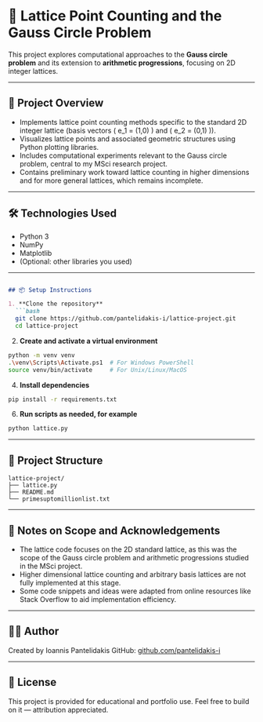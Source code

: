 # 🎯 Lattice Point Counting and the Gauss Circle Problem

This project explores computational approaches to the **Gauss circle problem** and its extension to **arithmetic progressions**, focusing on 2D integer lattices.

---

## 🚀 Project Overview

- Implements lattice point counting methods specific to the standard 2D integer lattice (basis vectors \( e_1 = (1,0) \) and \( e_2 = (0,1) \)).
- Visualizes lattice points and associated geometric structures using Python plotting libraries.
- Includes computational experiments relevant to the Gauss circle problem, central to my MSci research project.
- Contains preliminary work toward lattice counting in higher dimensions and for more general lattices, which remains incomplete.

---

## 🛠️ Technologies Used

- Python 3
- NumPy
- Matplotlib
- (Optional: other libraries you used)

---

```markdown

## 📦 Setup Instructions

1. **Clone the repository**
  ```bash
  git clone https://github.com/pantelidakis-i/lattice-project.git
  cd lattice-project
  ```

2. **Create and activate a virtual environment**
  ```bash
  python -m venv venv
  .\venv\Scripts\Activate.ps1  # For Windows PowerShell
  source venv/bin/activate     # For Unix/Linux/MacOS
  ```

4. **Install dependencies**
  ```bash
  pip install -r requirements.txt
  ```

6. **Run scripts as needed, for example**
  ```bash
  python lattice.py
  ```

---

## 📁 Project Structure

  ```
  lattice-project/
  ├── lattice.py
  ├── README.md
  └── primesuptomillionlist.txt
  ```

---

## 📌 Notes on Scope and Acknowledgements

- The lattice code focuses on the 2D standard lattice, as this was the scope of the Gauss circle problem and arithmetic progressions studied in the MSci project.
- Higher dimensional lattice counting and arbitrary basis lattices are not fully implemented at this stage.
- Some code snippets and ideas were adapted from online resources like Stack Overflow to aid implementation efficiency.

---

## 🙋‍♂️ Author

Created by Ioannis Pantelidakis
GitHub: [github.com/pantelidakis-i](https://github.com/pantelidakis-i)

---

## 📜 License
This project is provided for educational and portfolio use.
Feel free to build on it — attribution appreciated.
